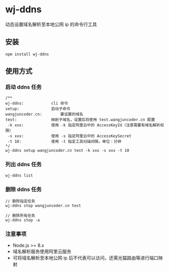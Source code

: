 # wj-ddns
动态设置域名解析至本地公网 ip 的命令行工具

## 安装
```
npm install wj-ddns
```

## 使用方式
### 启动 ddns 任务
 
```
/**
wj-ddns: 			cli 命令
setup: 				启动子命令
wangjuncoder.cn: 		要设置的域名
test: 				映射子域名，设置后将使用 test.wangjuncoder.cn 配置
 -k xxx: 			使用 -k 指定阿里云中的 AccessKeyId（注意需要有域名解析权限）
 -s xxx:			使用 -s 指定阿里云中的 AccessKeySecret
 -t 10:				使用 -t 指定工具扫描间隔，单位：分钟
*/ 
wj-ddns setup wangjuncoder.cn test -k xxx -s xxx -t 10

```

### 列出 ddns 任务
```
wj-ddns list
```

### 删除 ddns 任务
```
// 删除指定任务
wj-ddns stop wangjuncoder.cn test

// 删除所有任务
wj-ddns stop -a
```


### 注意事项
* Node.js >= 8.x
* 域名解析服务使用阿里云服务
* 可将域名解析至本地公网 ip 后不代表可以访问，还需光猫路由等进行端口映射

